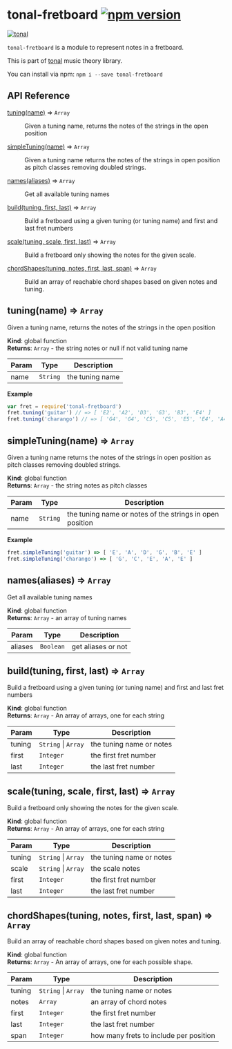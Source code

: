 # tonal-fretboard [![npm version](https://img.shields.io/npm/v/tonal-fretboard.svg)](https://www.npmjs.com/package/tonal-fretboard)

[![tonal](https://img.shields.io/badge/tonal-fretboard-yellow.svg)](https://www.npmjs.com/browse/keyword/tonal)

`tonal-fretboard` is a module to represent notes in a fretboard.

This is part of [tonal](https://www.npmjs.com/package/tonal) music theory library.

You can install via npm: `npm i --save tonal-fretboard`

## API Reference

<dl>
<dt><a href="#tuning">tuning(name)</a> ⇒ <code>Array</code></dt>
<dd><p>Given a tuning name, returns the notes of the strings in the open position</p>
</dd>
<dt><a href="#simpleTuning">simpleTuning(name)</a> ⇒ <code>Array</code></dt>
<dd><p>Given a tuning name returns the notes of the strings in open position
as pitch classes removing doubled strings.</p>
</dd>
<dt><a href="#names">names(aliases)</a> ⇒ <code>Array</code></dt>
<dd><p>Get all available tuning names</p>
</dd>
<dt><a href="#build">build(tuning, first, last)</a> ⇒ <code>Array</code></dt>
<dd><p>Build a fretboard using a given tuning (or tuning name) and first and last
fret numbers</p>
</dd>
<dt><a href="#scale">scale(tuning, scale, first, last)</a> ⇒ <code>Array</code></dt>
<dd><p>Build a fretboard only showing the notes for the given scale.</p>
</dd>
<dt><a href="#chordShapes">chordShapes(tuning, notes, first, last, span)</a> ⇒ <code>Array</code></dt>
<dd><p>Build an array of reachable chord shapes based on given notes and tuning.</p>
</dd>
</dl>

<a name="tuning"></a>

## tuning(name) ⇒ <code>Array</code>
Given a tuning name, returns the notes of the strings in the open position

**Kind**: global function  
**Returns**: <code>Array</code> - the string notes or null if not valid tuning name  

| Param | Type | Description |
| --- | --- | --- |
| name | <code>String</code> | the tuning name |

**Example**  
```js
var fret = require('tonal-fretboard')
fret.tuning('guitar') // => [ 'E2', 'A2', 'D3', 'G3', 'B3', 'E4' ]
fret.tuning('charango') // => [ 'G4', 'G4', 'C5', 'C5', 'E5', 'E4', 'A4', 'A4', 'E5', 'E5' ]
```
<a name="simpleTuning"></a>

## simpleTuning(name) ⇒ <code>Array</code>
Given a tuning name returns the notes of the strings in open position
as pitch classes removing doubled strings.

**Kind**: global function  
**Returns**: <code>Array</code> - the string notes as pitch classes  

| Param | Type | Description |
| --- | --- | --- |
| name | <code>String</code> | the tuning name or notes of the strings in open position |

**Example**  
```js
fret.simpleTuning('guitar') => [ 'E', 'A', 'D', 'G', 'B', 'E' ]
fret.simpleTuning('charango') => [ 'G', 'C', 'E', 'A', 'E' ]
```
<a name="names"></a>

## names(aliases) ⇒ <code>Array</code>
Get all available tuning names

**Kind**: global function  
**Returns**: <code>Array</code> - an array of tuning names  

| Param | Type | Description |
| --- | --- | --- |
| aliases | <code>Boolean</code> | get aliases or not |

<a name="build"></a>

## build(tuning, first, last) ⇒ <code>Array</code>
Build a fretboard using a given tuning (or tuning name) and first and last
fret numbers

**Kind**: global function  
**Returns**: <code>Array</code> - An array of arrays, one for each string  

| Param | Type | Description |
| --- | --- | --- |
| tuning | <code>String</code> &#124; <code>Array</code> | the tuning name or notes |
| first | <code>Integer</code> | the first fret number |
| last | <code>Integer</code> | the last fret number |

<a name="scale"></a>

## scale(tuning, scale, first, last) ⇒ <code>Array</code>
Build a fretboard only showing the notes for the given scale.

**Kind**: global function  
**Returns**: <code>Array</code> - An array of arrays, one for each string  

| Param | Type | Description |
| --- | --- | --- |
| tuning | <code>String</code> &#124; <code>Array</code> | the tuning name or notes |
| scale | <code>String</code> &#124; <code>Array</code> | the scale notes |
| first | <code>Integer</code> | the first fret number |
| last | <code>Integer</code> | the last fret number |

<a name="chordShapes"></a>

## chordShapes(tuning, notes, first, last, span) ⇒ <code>Array</code>
Build an array of reachable chord shapes based on given notes and tuning.

**Kind**: global function  
**Returns**: <code>Array</code> - An array of arrays, one for each possible shape.

| Param | Type | Description |
| --- | --- | --- |
| tuning | <code>String</code> &#124; <code>Array</code> | the tuning name or notes |
| notes | <code>Array</code> | an array of chord notes |
| first | <code>Integer</code> | the first fret number |
| last | <code>Integer</code> | the last fret number |
| span | <code>Integer</code> | how many frets to include per position |
